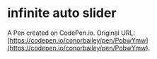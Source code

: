 # infinite auto slider

A Pen created on CodePen.io. Original URL: [https://codepen.io/conorbailey/pen/PobwYmw](https://codepen.io/conorbailey/pen/PobwYmw).

